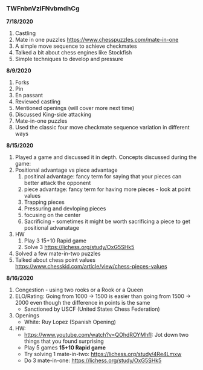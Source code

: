 

### TWFnbnVzIFNvbmdhCg

**7/18/2020**

1. Castling
2. Mate in one puzzles https://www.chesspuzzles.com/mate-in-one
3. A simple move sequence to achieve checkmates
4. Talked a bit about chess engines like Stockfish
5. Simple techniques to develop and pressure

**8/9/2020**

1. Forks
2. Pin
3. En passant
4. Reviewed castling
5. Mentioned openings (will cover more next time)
6. Discussed King-side attacking
7. Mate-in-one puzzles
8. Used the classic four move checkmate sequence variation in different ways

**8/15/2020**

1. Played a game and discussed it in depth. Concepts discussed during the game:
  2. Positional advantage vs piece advantage
       1. positinal advantage: fancy term for saying that your pieces can better attack the opponent 
       2. piece advantage: fancy term for having more pieces - look at point values
       3. Trapping pieces 
       4. Pressuring and devloping pieces
       5. focusing on the center
       6. Sacrificing - sometimes it might be worth sacrificing a piece to get positional advanatage 
3. HW
   1. Play 3 15+10 Rapid game
   2. Solve 3 https://lichess.org/study/OxG5SHk5
4. Solved a few mate-in-two puzzles 
5. Talked about chess point values https://www.chesskid.com/article/view/chess-pieces-values

**8/16/2020**
1. Congestion - using two rooks or a Rook or a Queen 
2. ELO/Rating: Going from 1000 -> 1500 is easier than going from 1500 -> 2000 even though the difference in points is the same
   - Sanctioned by USCF (United States Chess Federation) 
3. Openings
   - White: Ruy Lopez (Spanish Opening)
4. HW: 
   - https://www.youtube.com/watch?v=QOhdROYMhfI: Jot down two things that you found surprising 
   - Play 5 games **15+10 Rapid game**
   - Try solving 1 mate-in-two: https://lichess.org/study/4Re4Lmxw
   - Do 3 mate-in-one: https://lichess.org/study/OxG5SHk5
